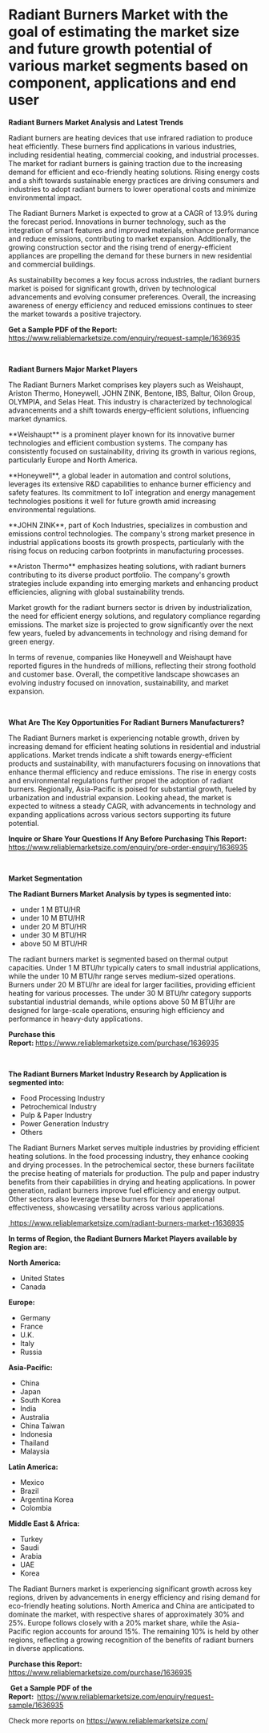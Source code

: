 <p><h1>Radiant Burners Market with the goal of estimating the market size and future growth potential of various market segments based on component, applications and end user</h1></p><p><strong>Radiant Burners Market Analysis and Latest Trends</strong></p>
<p><p>Radiant burners are heating devices that use infrared radiation to produce heat efficiently. These burners find applications in various industries, including residential heating, commercial cooking, and industrial processes. The market for radiant burners is gaining traction due to the increasing demand for efficient and eco-friendly heating solutions. Rising energy costs and a shift towards sustainable energy practices are driving consumers and industries to adopt radiant burners to lower operational costs and minimize environmental impact.</p><p>The Radiant Burners Market is expected to grow at a CAGR of 13.9% during the forecast period. Innovations in burner technology, such as the integration of smart features and improved materials, enhance performance and reduce emissions, contributing to market expansion. Additionally, the growing construction sector and the rising trend of energy-efficient appliances are propelling the demand for these burners in new residential and commercial buildings. </p><p>As sustainability becomes a key focus across industries, the radiant burners market is poised for significant growth, driven by technological advancements and evolving consumer preferences. Overall, the increasing awareness of energy efficiency and reduced emissions continues to steer the market towards a positive trajectory.</p></p>
<p><strong>Get a Sample PDF of the Report:&nbsp;</strong> <a href="https://www.reliablemarketsize.com/enquiry/request-sample/1636935?utm_campaign=3120&utm_medium=2&utm_source=Github&utm_content=ia&utm_term=08042025&utm_id=radiant-burners">https://www.reliablemarketsize.com/enquiry/request-sample/1636935</a></p>
<p>&nbsp;</p>
<p><strong>Radiant Burners Major Market Players</strong></p>
<p><p>The Radiant Burners Market comprises key players such as Weishaupt, Ariston Thermo, Honeywell, JOHN ZINK, Bentone, IBS, Baltur, Oilon Group, OLYMPIA, and Selas Heat. This industry is characterized by technological advancements and a shift towards energy-efficient solutions, influencing market dynamics.</p><p>**Weishaupt** is a prominent player known for its innovative burner technologies and efficient combustion systems. The company has consistently focused on sustainability, driving its growth in various regions, particularly Europe and North America.</p><p>**Honeywell**, a global leader in automation and control solutions, leverages its extensive R&D capabilities to enhance burner efficiency and safety features. Its commitment to IoT integration and energy management technologies positions it well for future growth amid increasing environmental regulations.</p><p>**JOHN ZINK**, part of Koch Industries, specializes in combustion and emissions control technologies. The company's strong market presence in industrial applications boosts its growth prospects, particularly with the rising focus on reducing carbon footprints in manufacturing processes.</p><p>**Ariston Thermo** emphasizes heating solutions, with radiant burners contributing to its diverse product portfolio. The company's growth strategies include expanding into emerging markets and enhancing product efficiencies, aligning with global sustainability trends.</p><p>Market growth for the radiant burners sector is driven by industrialization, the need for efficient energy solutions, and regulatory compliance regarding emissions. The market size is projected to grow significantly over the next few years, fueled by advancements in technology and rising demand for green energy.</p><p>In terms of revenue, companies like Honeywell and Weishaupt have reported figures in the hundreds of millions, reflecting their strong foothold and customer base. Overall, the competitive landscape showcases an evolving industry focused on innovation, sustainability, and market expansion.</p></p>
<p>&nbsp;</p>
<p><strong>What Are The Key Opportunities For Radiant Burners Manufacturers?</strong></p>
<p><p>The Radiant Burners market is experiencing notable growth, driven by increasing demand for efficient heating solutions in residential and industrial applications. Market trends indicate a shift towards energy-efficient products and sustainability, with manufacturers focusing on innovations that enhance thermal efficiency and reduce emissions. The rise in energy costs and environmental regulations further propel the adoption of radiant burners. Regionally, Asia-Pacific is poised for substantial growth, fueled by urbanization and industrial expansion. Looking ahead, the market is expected to witness a steady CAGR, with advancements in technology and expanding applications across various sectors supporting its future potential.</p></p>
<p><strong>Inquire or Share Your Questions If Any Before Purchasing This Report:</strong> <a href="https://www.reliablemarketsize.com/enquiry/pre-order-enquiry/1636935?utm_campaign=3120&utm_medium=2&utm_source=Github&utm_content=ia&utm_term=08042025&utm_id=radiant-burners">https://www.reliablemarketsize.com/enquiry/pre-order-enquiry/1636935</a></p>
<p>&nbsp;</p>
<p><strong>Market Segmentation</strong></p>
<p><strong>The Radiant Burners Market Analysis by types is segmented into:</strong></p>
<p><ul><li>under 1 M BTU/HR</li><li>under 10 M BTU/HR</li><li>under 20 M BTU/HR</li><li>under 30 M BTU/HR</li><li>above 50 M BTU/HR</li></ul></p>
<p><p>The radiant burners market is segmented based on thermal output capacities. Under 1 M BTU/hr typically caters to small industrial applications, while the under 10 M BTU/hr range serves medium-sized operations. Burners under 20 M BTU/hr are ideal for larger facilities, providing efficient heating for various processes. The under 30 M BTU/hr category supports substantial industrial demands, while options above 50 M BTU/hr are designed for large-scale operations, ensuring high efficiency and performance in heavy-duty applications.</p></p>
<p><strong>Purchase this Report:&nbsp;</strong><a href="https://www.reliablemarketsize.com/purchase/1636935?utm_campaign=3120&utm_medium=2&utm_source=Github&utm_content=ia&utm_term=08042025&utm_id=radiant-burners">https://www.reliablemarketsize.com/purchase/1636935</a></p>
<p>&nbsp;</p>
<p><strong>The Radiant Burners Market Industry Research by Application is segmented into:</strong></p>
<p><ul><li>Food Processing Industry</li><li>Petrochemical Industry</li><li>Pulp & Paper Industry</li><li>Power Generation Industry</li><li>Others</li></ul></p>
<p><p>The Radiant Burners Market serves multiple industries by providing efficient heating solutions. In the food processing industry, they enhance cooking and drying processes. In the petrochemical sector, these burners facilitate the precise heating of materials for production. The pulp and paper industry benefits from their capabilities in drying and heating applications. In power generation, radiant burners improve fuel efficiency and energy output. Other sectors also leverage these burners for their operational effectiveness, showcasing versatility across various applications.</p></p>
<p><a href="https://www.reliablemarketsize.com/radiant-burners-market-r1636935?utm_campaign=3120&utm_medium=2&utm_source=Github&utm_content=ia&utm_term=08042025&utm_id=radiant-burners">&nbsp;https://www.reliablemarketsize.com/radiant-burners-market-r1636935</a></p>
<p><strong>In terms of Region, the Radiant Burners Market Players available by Region are:</strong></p>
<p>
    <p> <strong> North America: </strong>
        <ul>
            <li>United States</li>
            <li>Canada</li>
        </ul>
        </p> 
    <p> <strong> Europe: </strong>
        <ul>
            <li>Germany</li>
            <li>France</li>
            <li>U.K.</li>
            <li>Italy</li>
            <li>Russia</li>
        </ul>
        </p> 
    <p> <strong> Asia-Pacific: </strong>
        <ul>
            <li>China</li>
            <li>Japan</li>
            <li>South Korea</li>
            <li>India</li>
            <li>Australia</li>
            <li>China Taiwan</li>
            <li>Indonesia</li>
            <li>Thailand</li>
            <li>Malaysia</li>
        </ul>
        </p> 
    <p> <strong> Latin America: </strong>
        <ul>
            <li>Mexico</li>
            <li>Brazil</li>
            <li>Argentina Korea</li>
            <li>Colombia</li>
        </ul>
        </p> 
    <p> <strong> Middle East & Africa: </strong>
        <ul>
            <li>Turkey</li>
            <li>Saudi</li>
            <li>Arabia</li>
            <li>UAE</li>
            <li>Korea</li>
        </ul>
    </p>
    </p>
<p><p>The Radiant Burners market is experiencing significant growth across key regions, driven by advancements in energy efficiency and rising demand for eco-friendly heating solutions. North America and China are anticipated to dominate the market, with respective shares of approximately 30% and 25%. Europe follows closely with a 20% market share, while the Asia-Pacific region accounts for around 15%. The remaining 10% is held by other regions, reflecting a growing recognition of the benefits of radiant burners in diverse applications.</p></p>
<p><strong>Purchase this Report: </strong><a href="https://www.reliablemarketsize.com/purchase/1636935?utm_campaign=3120&utm_medium=2&utm_source=Github&utm_content=ia&utm_term=08042025&utm_id=radiant-burners">https://www.reliablemarketsize.com/purchase/1636935</a></p>
<p>&nbsp;<strong>Get a Sample PDF of the Report:&nbsp;&nbsp;</strong><a href="https://www.reliablemarketsize.com/enquiry/request-sample/1636935?utm_campaign=3120&utm_medium=2&utm_source=Github&utm_content=ia&utm_term=08042025&utm_id=radiant-burners">https://www.reliablemarketsize.com/enquiry/request-sample/1636935</a></p>
<p><strong></strong></p>
<p>Check more reports on <a href="https://www.reliablemarketsize.com/?utm_campaign=3120&utm_medium=2&utm_source=Github&utm_content=ia&utm_term=08042025&utm_id=radiant-burners">https://www.reliablemarketsize.com/</a></p>